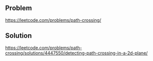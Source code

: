 ## Problem
https://leetcode.com/problems/path-crossing/

## Solution
https://leetcode.com/problems/path-crossing/solutions/4447550/detecting-path-crossing-in-a-2d-plane/